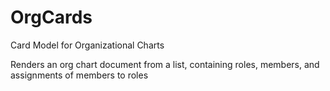 # OrgCards
Card Model for Organizational Charts

Renders an org chart document from a list, containing roles, members, and assignments of members to roles
